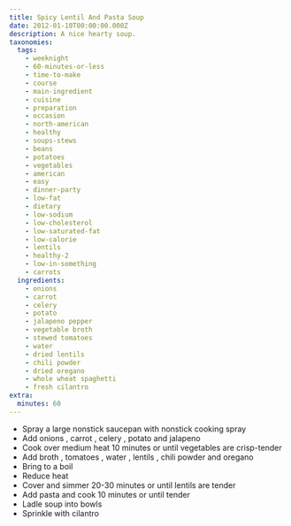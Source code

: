 ```yaml
---
title: Spicy Lentil And Pasta Soup
date: 2012-01-10T00:00:00.000Z
description: A nice hearty soup.
taxonomies:
  tags:
    - weeknight
    - 60-minutes-or-less
    - time-to-make
    - course
    - main-ingredient
    - cuisine
    - preparation
    - occasion
    - north-american
    - healthy
    - soups-stews
    - beans
    - potatoes
    - vegetables
    - american
    - easy
    - dinner-party
    - low-fat
    - dietary
    - low-sodium
    - low-cholesterol
    - low-saturated-fat
    - low-calorie
    - lentils
    - healthy-2
    - low-in-something
    - carrots
  ingredients:
    - onions
    - carrot
    - celery
    - potato
    - jalapeno pepper
    - vegetable broth
    - stewed tomatoes
    - water
    - dried lentils
    - chili powder
    - dried oregano
    - whole wheat spaghetti
    - fresh cilantro
extra:
  minutes: 60
---
```

 - Spray a large nonstick saucepan with nonstick cooking spray
 - Add onions , carrot , celery , potato and jalapeno
 - Cook over medium heat 10 minutes or until vegetables are crisp-tender
 - Add broth , tomatoes , water , lentils , chili powder and oregano
 - Bring to a boil
 - Reduce heat
 - Cover and simmer 20-30 minutes or until lentils are tender
 - Add pasta and cook 10 minutes or until tender
 - Ladle soup into bowls
 - Sprinkle with cilantro

